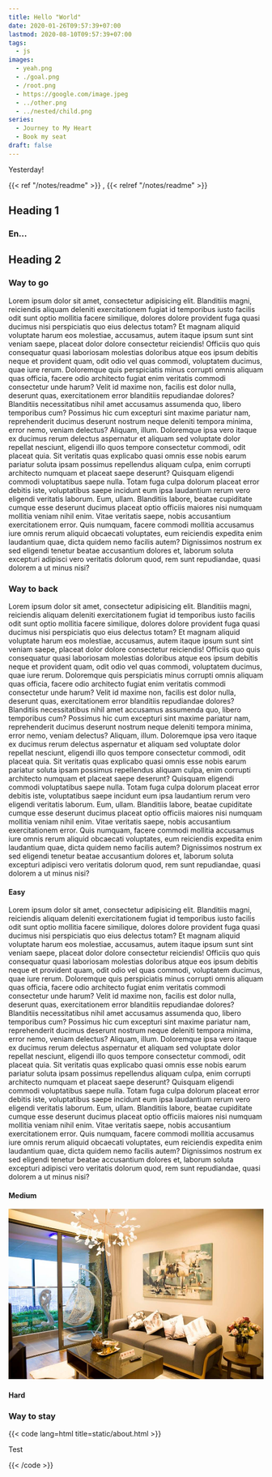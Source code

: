```yaml
---
title: Hello "World"
date: 2020-01-26T09:57:39+07:00
lastmod: 2020-08-10T09:57:39+07:00
tags:
  - js
images:
  - yeah.png
  - ./goal.png
  - /root.png
  - https://google.com/image.jpeg
  - ../other.png
  - ../nested/child.png
series:
  - Journey to My Heart
  - Book my seat
draft: false
---
```


Yesterday!

{{< ref "/notes/readme" >}}
,
{{< relref "/notes/readme" >}}

## Heading 1

### En...

## Heading 2

### Way to go

Lorem ipsum dolor sit amet, consectetur adipisicing elit. Blanditiis magni, reiciendis aliquam deleniti exercitationem fugiat id temporibus iusto facilis odit sunt optio mollitia facere similique, dolores dolore provident fuga quasi ducimus nisi perspiciatis quo eius delectus totam? Et magnam aliquid voluptate harum eos molestiae, accusamus, autem itaque ipsum sunt sint veniam saepe, placeat dolor dolore consectetur reiciendis! Officiis quo quis consequatur quasi laboriosam molestias doloribus atque eos ipsum debitis neque et provident quam, odit odio vel quas commodi, voluptatem ducimus, quae iure rerum. Doloremque quis perspiciatis minus corrupti omnis aliquam quas officia, facere odio architecto fugiat enim veritatis commodi consectetur unde harum? Velit id maxime non, facilis est dolor nulla, deserunt quas, exercitationem error blanditiis repudiandae dolores? Blanditiis necessitatibus nihil amet accusamus assumenda quo, libero temporibus cum? Possimus hic cum excepturi sint maxime pariatur nam, reprehenderit ducimus deserunt nostrum neque deleniti tempora minima, error nemo, veniam delectus? Aliquam, illum. Doloremque ipsa vero itaque ex ducimus rerum delectus aspernatur et aliquam sed voluptate dolor repellat nesciunt, eligendi illo quos tempore consectetur commodi, odit placeat quia. Sit veritatis quas explicabo quasi omnis esse nobis earum pariatur soluta ipsam possimus repellendus aliquam culpa, enim corrupti architecto numquam et placeat saepe deserunt? Quisquam eligendi commodi voluptatibus saepe nulla. Totam fuga culpa dolorum placeat error debitis iste, voluptatibus saepe incidunt eum ipsa laudantium rerum vero eligendi veritatis laborum. Eum, ullam. Blanditiis labore, beatae cupiditate cumque esse deserunt ducimus placeat optio officiis maiores nisi numquam mollitia veniam nihil enim. Vitae veritatis saepe, nobis accusantium exercitationem error. Quis numquam, facere commodi mollitia accusamus iure omnis rerum aliquid obcaecati voluptates, eum reiciendis expedita enim laudantium quae, dicta quidem nemo facilis autem? Dignissimos nostrum ex sed eligendi tenetur beatae accusantium dolores et, laborum soluta excepturi adipisci vero veritatis dolorum quod, rem sunt repudiandae, quasi dolorem a ut minus nisi?

### Way to back

Lorem ipsum dolor sit amet, consectetur adipisicing elit. Blanditiis magni, reiciendis aliquam deleniti exercitationem fugiat id temporibus iusto facilis odit sunt optio mollitia facere similique, dolores dolore provident fuga quasi ducimus nisi perspiciatis quo eius delectus totam? Et magnam aliquid voluptate harum eos molestiae, accusamus, autem itaque ipsum sunt sint veniam saepe, placeat dolor dolore consectetur reiciendis! Officiis quo quis consequatur quasi laboriosam molestias doloribus atque eos ipsum debitis neque et provident quam, odit odio vel quas commodi, voluptatem ducimus, quae iure rerum. Doloremque quis perspiciatis minus corrupti omnis aliquam quas officia, facere odio architecto fugiat enim veritatis commodi consectetur unde harum? Velit id maxime non, facilis est dolor nulla, deserunt quas, exercitationem error blanditiis repudiandae dolores? Blanditiis necessitatibus nihil amet accusamus assumenda quo, libero temporibus cum? Possimus hic cum excepturi sint maxime pariatur nam, reprehenderit ducimus deserunt nostrum neque deleniti tempora minima, error nemo, veniam delectus? Aliquam, illum. Doloremque ipsa vero itaque ex ducimus rerum delectus aspernatur et aliquam sed voluptate dolor repellat nesciunt, eligendi illo quos tempore consectetur commodi, odit placeat quia. Sit veritatis quas explicabo quasi omnis esse nobis earum pariatur soluta ipsam possimus repellendus aliquam culpa, enim corrupti architecto numquam et placeat saepe deserunt? Quisquam eligendi commodi voluptatibus saepe nulla. Totam fuga culpa dolorum placeat error debitis iste, voluptatibus saepe incidunt eum ipsa laudantium rerum vero eligendi veritatis laborum. Eum, ullam. Blanditiis labore, beatae cupiditate cumque esse deserunt ducimus placeat optio officiis maiores nisi numquam mollitia veniam nihil enim. Vitae veritatis saepe, nobis accusantium exercitationem error. Quis numquam, facere commodi mollitia accusamus iure omnis rerum aliquid obcaecati voluptates, eum reiciendis expedita enim laudantium quae, dicta quidem nemo facilis autem? Dignissimos nostrum ex sed eligendi tenetur beatae accusantium dolores et, laborum soluta excepturi adipisci vero veritatis dolorum quod, rem sunt repudiandae, quasi dolorem a ut minus nisi?

#### Easy

Lorem ipsum dolor sit amet, consectetur adipisicing elit. Blanditiis magni, reiciendis aliquam deleniti exercitationem fugiat id temporibus iusto facilis odit sunt optio mollitia facere similique, dolores dolore provident fuga quasi ducimus nisi perspiciatis quo eius delectus totam? Et magnam aliquid voluptate harum eos molestiae, accusamus, autem itaque ipsum sunt sint veniam saepe, placeat dolor dolore consectetur reiciendis! Officiis quo quis consequatur quasi laboriosam molestias doloribus atque eos ipsum debitis neque et provident quam, odit odio vel quas commodi, voluptatem ducimus, quae iure rerum. Doloremque quis perspiciatis minus corrupti omnis aliquam quas officia, facere odio architecto fugiat enim veritatis commodi consectetur unde harum? Velit id maxime non, facilis est dolor nulla, deserunt quas, exercitationem error blanditiis repudiandae dolores? Blanditiis necessitatibus nihil amet accusamus assumenda quo, libero temporibus cum? Possimus hic cum excepturi sint maxime pariatur nam, reprehenderit ducimus deserunt nostrum neque deleniti tempora minima, error nemo, veniam delectus? Aliquam, illum. Doloremque ipsa vero itaque ex ducimus rerum delectus aspernatur et aliquam sed voluptate dolor repellat nesciunt, eligendi illo quos tempore consectetur commodi, odit placeat quia. Sit veritatis quas explicabo quasi omnis esse nobis earum pariatur soluta ipsam possimus repellendus aliquam culpa, enim corrupti architecto numquam et placeat saepe deserunt? Quisquam eligendi commodi voluptatibus saepe nulla. Totam fuga culpa dolorum placeat error debitis iste, voluptatibus saepe incidunt eum ipsa laudantium rerum vero eligendi veritatis laborum. Eum, ullam. Blanditiis labore, beatae cupiditate cumque esse deserunt ducimus placeat optio officiis maiores nisi numquam mollitia veniam nihil enim. Vitae veritatis saepe, nobis accusantium exercitationem error. Quis numquam, facere commodi mollitia accusamus iure omnis rerum aliquid obcaecati voluptates, eum reiciendis expedita enim laudantium quae, dicta quidem nemo facilis autem? Dignissimos nostrum ex sed eligendi tenetur beatae accusantium dolores et, laborum soluta excepturi adipisci vero veritatis dolorum quod, rem sunt repudiandae, quasi dolorem a ut minus nisi?

#### Medium

![](a.jpg)

#### Hard

### Way to stay

{{< code lang=html title=static/about.html >}}

<!DOCTYPE html>
<html lang="en">
  <head>
    <meta charset="UTF-8">
    <title>Example HTML5 Document</title>
  </head>
  
  <body>
    <p>Test</p>
  </body>
</html>
{{< /code >}}
